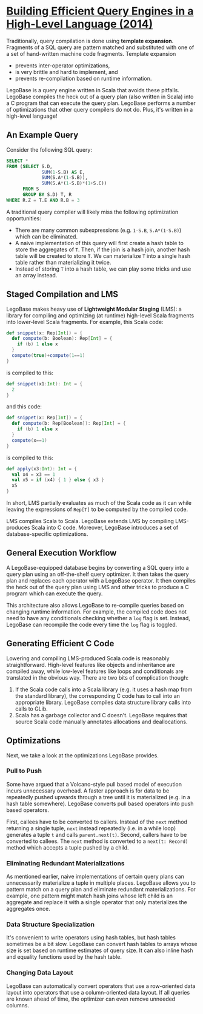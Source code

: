 # [Building Efficient Query Engines in a High-Level Language (2014)](https://scholar.google.com/scholar?cluster=11118963220228843116)
Traditionally, query compilation is done using **template expansion**.
Fragments of a SQL query are pattern matched and substituted with one of a set
of hand-written machine code fragments. Template expansion

- prevents inter-operator optimizations,
- is very brittle and hard to implement, and
- prevents re-compilation based on runtime information.

LegoBase is a query engine written in Scala that avoids these pitfalls.
LegoBase compiles the heck out of a query plan (also written in Scala) into a C
program that can execute the query plan. LegoBase performs a number of
optimizations that other query compilers do not do. Plus, it's written in a
high-level language!

## An Example Query
Consider the following SQL query:

```sql
SELECT *
FROM (SELECT S.D,
             SUM(1-S.B) AS E,
             SUM(S.A*(1-S.B)),
             SUM(S.A*(1-S.B)*(1+S.C))
      FROM S
      GROUP BY S.D) T, R
WHERE R.Z = T.E AND R.B = 3
```

A traditional query compiler will likely miss the following optimization
opportunities:

- There are many common subexpressions (e.g. `1-S.B`, `S.A*(1-S.B)`) which can
  be eliminated.
- A naive implementation of this query will first create a hash table to store
  the aggregates of `T`. Then, if the join is a hash join, another hash table
  will be created to store `T`. We can materialize `T` into a single hash table
  rather than materializing it twice.
- Instead of storing `T` into a hash table, we can play some tricks and use an
  array instead.

## Staged Compilation and LMS
LegoBase makes heavy use of **Lightweight Modular Staging** (LMS): a library
for compiling and optimizing (at runtime) high-level Scala fragments into
lower-level Scala fragments. For example, this Scala code:

```scala
def snippet(x: Rep[Int]) = {
  def compute(b: Boolean): Rep[Int] = {
    if (b) 1 else x
  }
  compute(true)+compute(1==1)
}
```

is compiled to this:

```scala
def snippet(x1:Int): Int = {
  2
}
```

and this code:

```scala
def snippet(x: Rep[Int]) = {
  def compute(b: Rep[Boolean]): Rep[Int] = {
    if (b) 1 else x
  }
  compute(x==1)
}
```

is compiled to this:

```scala
def apply(x3:Int): Int = {
  val x4 = x3 == 1
  val x5 = if (x4) { 1 } else { x3 }
  x5
}
```

In short, LMS partially evaluates as much of the Scala code as it can while
leaving the expressions of `Rep[T]` to be computed by the compiled code.

LMS compiles Scala to Scala. LegoBase extends LMS by compiling LMS-produces
Scala into C code. Moreover, LegoBase introduces a set of database-specific
optimizations.

## General Execution Workflow
A LegoBase-equipped database begins by converting a SQL query into a query plan
using an off-the-shelf query optimizer. It then takes the query plan and
replaces each operator with a LegoBase operator. It then compiles the heck out
of the query plan using LMS and other tricks to produce a C program which can
execute the query.

This architecture also allows LegoBase to re-compile queries based on changing
runtime information. For example, the compiled code does not need to have any
conditionals checking whether a `log` flag is set. Instead, LegoBase can
recompile the code every time the `log` flag is toggled.

## Generating Efficient C Code
Lowering and compiling LMS-produced Scala code is reasonably straightforward.
High-level features like objects and inheritance are compiled away, while
low-level features like loops and conditionals are translated in the obvious
way. There are two bits of complication though:

1. If the Scala code calls into a Scala library (e.g. it uses a hash map from
   the standard library), the corresponding C code has to call into an
   appropriate library. LegoBase compiles data structure library calls into
   calls to GLib.
2. Scala has a garbage collector and C doesn't. LegoBase requires that source
   Scala code manually annotates allocations and deallocations.

## Optimizations
Next, we take a look at the optimizations LegoBase provides.

### Pull to Push
Some have argued that a Volcano-style pull based model of execution incurs
unnecessary overhead. A faster approach is for data to be repeatedly pushed
upwards through a tree until it is materialized (e.g. in a hash table
somewhere). LegoBase converts pull based operators into push based operators.

First, callees have to be converted to callers. Instead of the `next` method
returning a single tuple, `next` instead repeatedly (i.e. in a while loop)
generates a tuple `t` and calls `parent.next(t)`. Second, callers have to be
converted to callees. The `next` method is converted to a `next(t: Record)`
method which accepts a tuple pushed by a child.

### Eliminating Redundant Materializations
As mentioned earlier, naive implementations of certain query plans can
unnecessarily materialize a tuple in multiple places. LegoBase allows you to
pattern match on a query plan and eliminate redundant materializations. For
example, one pattern might match hash joins whose left child is an aggregate
and replace it with a single operator that only materializes the aggregates
once.

### Data Structure Specialization
It's convenient to write operators using hash tables, but hash tables sometimes
be a bit slow. LegoBase can convert hash tables to arrays whose size is set
based on runtime estimates of query size. It can also inline hash and equality
functions used by the hash table.

### Changing Data Layout
LegoBase can automatically convert operators that use a row-oriented data
layout into operators that use a column-oriented data layout. If all queries
are known ahead of time, the optimizer can even remove unneeded columns.

<link href='../css/default_highlight.css' rel='stylesheet'>
<script src="../js/highlight.pack.js"></script>
<script>hljs.initHighlightingOnLoad();</script>
